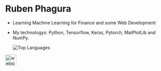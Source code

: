 # Ruben Phagura
-  Learning Machine Learning for Finance and some Web Development
-  My technologys: Python, Tensorflow, Keras, Pytorch, MatPlotLib and NumPy.

  
   
   ![Top Languages](https://github-readme-stats.vercel.app/api/top-langs/?username=ruben2163&layout=compact) 






<div align="left">
  <a href="https://rubenphagura.com" target="_blank">
    <img src="https://img.shields.io/static/v1?message=Website&label=&color=E4405F&logoColor=white&labelColor=&style=for-the-badge" height="35" alt="website link"  />
  </a>
</div>

###

<!---
Ruben2163/Ruben2163 is a ✨ special ✨ repository because its `README.md` (this file) appears on your GitHub profile.
You can click the Preview link to take a look at your changes.
--->

